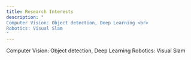 ```yaml
---
title: Research Interests
description: "
Computer Vision: Object detection, Deep Learning <br>
Robotics: Visual Slam
"
---
```


Computer Vision: Object detection, Deep Learning
Robotics: Visual Slam